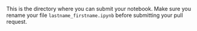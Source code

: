 This is the directory where you can submit your notebook. 
Make sure you rename your file `lastname_firstname.ipynb` before submitting your pull request. 
